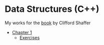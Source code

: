 # Data Structures (C++)
My works for the [book](https://people.cs.vt.edu/shaffer/Book/C++3elatest.pdf) by Clifford Shaffer

+ [Chapter 1](/Chap1)
  * [Exercises](/Chap1/Exercises.md)
